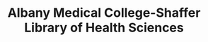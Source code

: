 ---
layout: repo
title: "Albany Medical College-Shaffer Library of Health Sciences"
id: 18864
permalink: repos/18864/
---